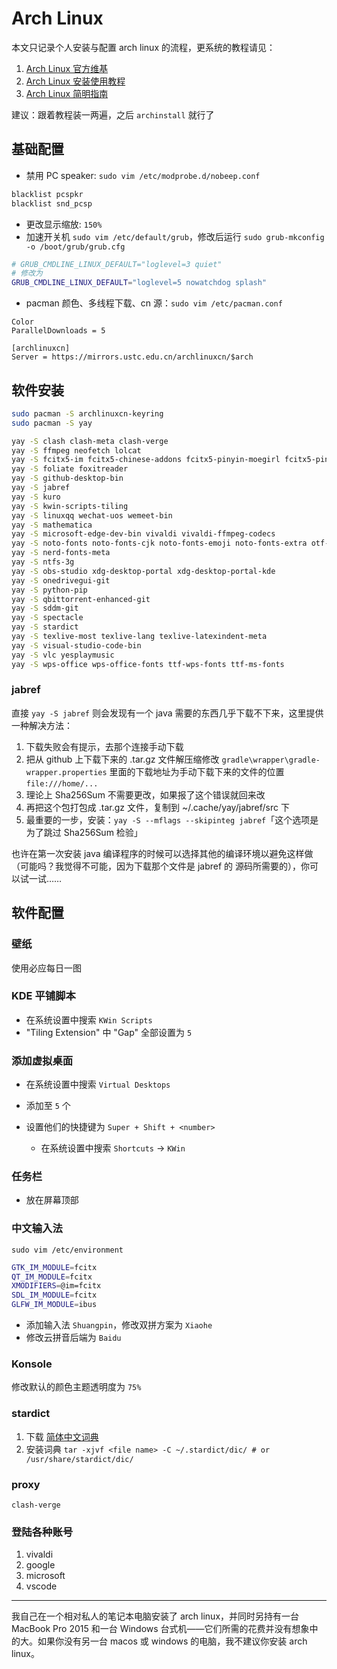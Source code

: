 # Arch Linux

本文只记录个人安装与配置 arch linux 的流程，更系统的教程请见：

1. [Arch Linux 官方维基](https://wiki.archlinux.org/)
2. [Arch Linux 安装使用教程](https://archlinuxstudio.github.io/ArchLinuxTutorial/#/)
3. [Arch Linux 简明指南](https://arch.icekylin.online)

建议：跟着教程装一两遍，之后 `archinstall` 就行了

## 基础配置

- 禁用 PC speaker: `sudo vim /etc/modprobe.d/nobeep.conf`

```bash
blacklist pcspkr
blacklist snd_pcsp
```

- 更改显示缩放: `150%`
- 加速开关机 `sudo vim /etc/default/grub`，修改后运行 `sudo grub-mkconfig -o /boot/grub/grub.cfg`

```bash
# GRUB_CMDLINE_LINUX_DEFAULT="loglevel=3 quiet"
# 修改为
GRUB_CMDLINE_LINUX_DEFAULT="loglevel=5 nowatchdog splash"
```

- pacman 颜色、多线程下载、cn 源：`sudo vim /etc/pacman.conf`

```
Color
ParallelDownloads = 5

[archlinuxcn]
Server = https://mirrors.ustc.edu.cn/archlinuxcn/$arch
```

## 软件安装

```bash
sudo pacman -S archlinuxcn-keyring
sudo pacman -S yay

yay -S clash clash-meta clash-verge
yay -S ffmpeg neofetch lolcat
yay -S fcitx5-im fcitx5-chinese-addons fcitx5-pinyin-moegirl fcitx5-pinyin-zhwiki fcitx5-pinyin-custom-pinyin-dictionary
yay -S foliate foxitreader
yay -S github-desktop-bin
yay -S jabref
yay -S kuro
yay -S kwin-scripts-tiling
yay -S linuxqq wechat-uos wemeet-bin
yay -S mathematica
yay -S microsoft-edge-dev-bin vivaldi vivaldi-ffmpeg-codecs
yay -S noto-fonts noto-fonts-cjk noto-fonts-emoji noto-fonts-extra otf-fandol
yay -S nerd-fonts-meta
yay -S ntfs-3g
yay -S obs-studio xdg-desktop-portal xdg-desktop-portal-kde
yay -S onedrivegui-git
yay -S python-pip
yay -S qbittorrent-enhanced-git
yay -S sddm-git
yay -S spectacle
yay -S stardict
yay -S texlive-most texlive-lang texlive-latexindent-meta
yay -S visual-studio-code-bin
yay -S vlc yesplaymusic
yay -S wps-office wps-office-fonts ttf-wps-fonts ttf-ms-fonts
```

### jabref

直接 `yay -S jabref` 则会发现有一个 java 需要的东西几乎下载不下来，这里提供一种解决方法：

1. 下载失败会有提示，去那个连接手动下载
2. 把从 github 上下载下来的 .tar.gz 文件解压缩修改 `gradle\wrapper\gradle-wrapper.properties` 里面的下载地址为手动下载下来的文件的位置 `file:///home/...`
3. 理论上 Sha256Sum 不需要更改，如果报了这个错误就回来改
4. 再把这个包打包成 .tar.gz 文件，复制到 ~/.cache/yay/jabref/src 下
5. 最重要的一步，安装：`yay -S --mflags --skipinteg jabref`「这个选项是为了跳过 Sha256Sum 检验」

也许在第一次安装 java 编译程序的时候可以选择其他的编译环境以避免这样做（可能吗？我觉得不可能，因为下载那个文件是 jabref 的 源码所需要的），你可以试一试……

## 软件配置

### 壁纸

使用必应每日一图

### KDE 平铺脚本

- 在系统设置中搜索 `KWin Scripts`
- "Tiling Extension" 中 "Gap" 全部设置为 `5`

### 添加虚拟桌面

- 在系统设置中搜索 `Virtual Desktops`
- 添加至 `5` 个
- 设置他们的快捷键为 `Super + Shift + <number>`

  - 在系统设置中搜索 `Shortcuts` -> `KWin`

### 任务栏

- 放在屏幕顶部

### 中文输入法

`sudo vim /etc/environment`

```bash
GTK_IM_MODULE=fcitx
QT_IM_MODULE=fcitx
XMODIFIERS=@im=fcitx
SDL_IM_MODULE=fcitx
GLFW_IM_MODULE=ibus
```

- 添加输入法 `Shuangpin`，修改双拼方案为 `Xiaohe`
- 修改云拼音后端为 `Baidu`

### Konsole

修改默认的颜色主题透明度为 `75%`

### stardict

1. 下载 [简体中文词典](http://download.huzheng.org/zh_CN/)
2. 安装词典 `tar -xjvf <file name> -C ~/.stardict/dic/ # or /usr/share/stardict/dic/`

### proxy

`clash-verge`

### 登陆各种账号

1. vivaldi
2. google
3. microsoft
4. vscode

---

我自己在一个相对私人的笔记本电脑安装了 arch linux，并同时另持有一台 MacBook Pro 2015 和一台 Windows 台式机——它们所需的花费并没有想象中的大。如果你没有另一台 macos 或 windows 的电脑，我不建议你安装 arch linux。
